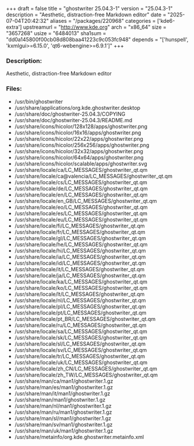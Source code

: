 +++
draft = false
title = "ghostwriter 25.04.3-1"
version = "25.04.3-1"
description = "Aesthetic, distraction-free Markdown editor"
date = "2025-07-04T20:42:32"
aliases = "/packages/220968"
categories = ['kde6-extra']
upstreamurl = "http://www.kde.org"
arch = "x86_64"
size = "3657268"
usize = "6484013"
sha1sum = "dd0a145800f00cb08d808baa41223c9c053fc948"
depends = "['hunspell', 'kxmlgui>=6.15.0', 'qt6-webengine>=6.9.1']"
+++
### Description: 
Aesthetic, distraction-free Markdown editor

### Files: 
* /usr/bin/ghostwriter
* /usr/share/applications/org.kde.ghostwriter.desktop
* /usr/share/doc/ghostwriter-25.04.3/COPYING
* /usr/share/doc/ghostwriter-25.04.3/README.md
* /usr/share/icons/hicolor/128x128/apps/ghostwriter.png
* /usr/share/icons/hicolor/16x16/apps/ghostwriter.png
* /usr/share/icons/hicolor/22x22/apps/ghostwriter.png
* /usr/share/icons/hicolor/256x256/apps/ghostwriter.png
* /usr/share/icons/hicolor/32x32/apps/ghostwriter.png
* /usr/share/icons/hicolor/64x64/apps/ghostwriter.png
* /usr/share/icons/hicolor/scalable/apps/ghostwriter.svg
* /usr/share/locale/ca/LC_MESSAGES/ghostwriter_qt.qm
* /usr/share/locale/ca@valencia/LC_MESSAGES/ghostwriter_qt.qm
* /usr/share/locale/cs/LC_MESSAGES/ghostwriter_qt.qm
* /usr/share/locale/de/LC_MESSAGES/ghostwriter_qt.qm
* /usr/share/locale/en/LC_MESSAGES/ghostwriter_qt.qm
* /usr/share/locale/en_GB/LC_MESSAGES/ghostwriter_qt.qm
* /usr/share/locale/eo/LC_MESSAGES/ghostwriter_qt.qm
* /usr/share/locale/es/LC_MESSAGES/ghostwriter_qt.qm
* /usr/share/locale/eu/LC_MESSAGES/ghostwriter_qt.qm
* /usr/share/locale/fi/LC_MESSAGES/ghostwriter_qt.qm
* /usr/share/locale/fr/LC_MESSAGES/ghostwriter_qt.qm
* /usr/share/locale/gl/LC_MESSAGES/ghostwriter_qt.qm
* /usr/share/locale/he/LC_MESSAGES/ghostwriter_qt.qm
* /usr/share/locale/hi/LC_MESSAGES/ghostwriter_qt.qm
* /usr/share/locale/ia/LC_MESSAGES/ghostwriter_qt.qm
* /usr/share/locale/id/LC_MESSAGES/ghostwriter_qt.qm
* /usr/share/locale/it/LC_MESSAGES/ghostwriter_qt.qm
* /usr/share/locale/ja/LC_MESSAGES/ghostwriter_qt.qm
* /usr/share/locale/ka/LC_MESSAGES/ghostwriter_qt.qm
* /usr/share/locale/ko/LC_MESSAGES/ghostwriter_qt.qm
* /usr/share/locale/lt/LC_MESSAGES/ghostwriter_qt.qm
* /usr/share/locale/nl/LC_MESSAGES/ghostwriter_qt.qm
* /usr/share/locale/pl/LC_MESSAGES/ghostwriter_qt.qm
* /usr/share/locale/pt/LC_MESSAGES/ghostwriter_qt.qm
* /usr/share/locale/pt_BR/LC_MESSAGES/ghostwriter_qt.qm
* /usr/share/locale/ru/LC_MESSAGES/ghostwriter_qt.qm
* /usr/share/locale/sa/LC_MESSAGES/ghostwriter_qt.qm
* /usr/share/locale/sk/LC_MESSAGES/ghostwriter_qt.qm
* /usr/share/locale/sl/LC_MESSAGES/ghostwriter_qt.qm
* /usr/share/locale/sv/LC_MESSAGES/ghostwriter_qt.qm
* /usr/share/locale/tr/LC_MESSAGES/ghostwriter_qt.qm
* /usr/share/locale/uk/LC_MESSAGES/ghostwriter_qt.qm
* /usr/share/locale/zh_CN/LC_MESSAGES/ghostwriter_qt.qm
* /usr/share/locale/zh_TW/LC_MESSAGES/ghostwriter_qt.qm
* /usr/share/man/ca/man1/ghostwriter.1.gz
* /usr/share/man/es/man1/ghostwriter.1.gz
* /usr/share/man/it/man1/ghostwriter.1.gz
* /usr/share/man/man1/ghostwriter.1.gz
* /usr/share/man/nl/man1/ghostwriter.1.gz
* /usr/share/man/ru/man1/ghostwriter.1.gz
* /usr/share/man/sl/man1/ghostwriter.1.gz
* /usr/share/man/sv/man1/ghostwriter.1.gz
* /usr/share/man/uk/man1/ghostwriter.1.gz
* /usr/share/metainfo/org.kde.ghostwriter.metainfo.xml
